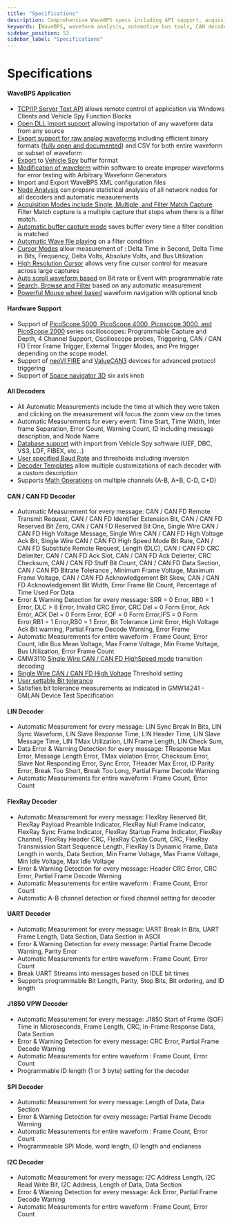 ```yaml
---
title: "Specifications"
description: Comprehensive WaveBPS specs including API support, acquisition modes, decoder details, export/import options, and protocol analysis for automotive bus systems.
keywords: [WaveBPS, waveform analysis, automotive bus tools, CAN decoder, LIN decoder, FlexRay decoder, UART decoder, J1850, SPI, I2C, signal analysis, protocol decoding, automotive diagnostics, waveform export, DLL import, Text API, cursor measurement, waveform capture, Vehicle Spy integration]
sidebar_position: 53
sidebar_label: "Specifications"
---
```


# Specifications

#### **WaveBPS Application**

* [TCP/IP Server Text API](/automated-test-with-wavebps) allows remote control of application via Windows Clients and Vehicle Spy Function Blocks
* [Open DLL import support](/loading-custom-data-into-wavebps) allowing importation of any waveform data from any source
* [Export support for raw analog waveforms](/exporting-waveforms-from-wavebps) including efficient binary formats ([fully open and documented](/wbps-binary-file-format/)) and CSV for both entire waveform or subset of waveform
* [Export](/exporting-waveforms-from-wavebps) to [Vehicle Spy](https://intrepidcs.com/products/software/vehicle-spy/) buffer format
* [Modification of waveform](/exporting-waveforms-from-wavebps) within software to create improper waveforms for error testing with Arbitrary Waveform Generators
* Import and Export WaveBPS XML configuration files
* [Node Analysis](/advanced-analysis) can prepare statistical analysis of all network nodes for all decoders and automatic measurements
* [Acquisition Modes include Single, Multiple, and Filter Match Capture](/live-capture-with-wavebps). Filter Match capture is a multiple capture that stops when there is a filter match.
* [Automatic buffer capture mode](/live-capture-with-wavebps) saves buffer every time a filter condition is matched
* [Automatic Wave file playing](/live-capture-with-wavebps) on a filter condition
* [Cursor Modes](/cursor-measurements) allow measurement of : Delta Time in Second, Delta Time in Bits, Frequency, Delta Volts, Absolute Volts, and Bus Utilization
* [High Resolution Cursor](/cursor-measurements) allows very fine cursor control for measure across large captures
* [Auto scroll waveform based](/navigation) on Bit rate or Event with programmable rate
* [Search, Browse and Filter](/navigation) based on any automatic measurement
* [Powerful Mouse wheel based](/navigation) waveform navigation with optional knob

#### **Hardware Support**

* Support of [PicoScope 5000, PicoScope 4000, Picoscope 3000, and PicoScope 2000](http://www.picotech.com/) series oscilloscopes: Programmable Capture and Depth, 4 Channel Support, Oscilloscope probes, Triggering, CAN / CAN FD Error Frame Trigger, External Trigger Modes, and Pre trigger depending on the scope model.
* Support of [neoVI FIRE](https://intrepidcs.com/products/vehicle-network-adapters/neovi-fire-2/) and [ValueCAN3](https://intrepidcs.com/products/vehicle-network-adapters/valuecan-4/) devices for advanced protocol triggering
* Support of [Space navigator 3D](https://3dconnexion.com/uk/product/spacenavigator/) six axis knob

#### **All Decoders**

* All Automatic Measurements include the time at which they were taken and clicking on the measurement will focus the zoom view on the times
* Automatic Measurements for every event: Time Start, Time Width, Inter frame Separation, Error Count, Warning Count, ID including message description, and Node Name
* [Database support](/wavebps-basic-databases) with import from Vehicle Spy software (UEF, DBC, VS3, LDF, FIBEX, etc...)
* [User specified Baud Rate](/setting-up-serial-decoding-in-wavebps) and thresholds including inversion
* [Decoder Templates](/setting-up-serial-decoding-in-wavebps) allow multiple customizations of each decoder with a custom description
* Supports [Math Operations](/setting-up-serial-decoding-in-wavebps) on multiple channels (A-B, A+B, C-D, C+D)

#### CAN / CAN FD **Decoder**

* Automatic Measurement for every message: CAN / CAN FD Remote Transmit Request, CAN / CAN FD Identifier Extension Bit, CAN / CAN FD Reserved Bit Zero, CAN / CAN FD Reserved Bit One, Single Wire CAN / CAN FD High Voltage Message, Single Wire CAN / CAN FD High Voltage Ack Bit, Single Wire CAN / CAN FD High Speed Mode Bit Rate, CAN / CAN FD Substitute Remote Request, Length (DLC), CAN / CAN FD CRC Delimiter, CAN / CAN FD Ack Slot, CAN / CAN FD Ack Delimter, CRC Checksum, CAN / CAN FD Stuff Bit Count, CAN / CAN FD Data Section, CAN / CAN FD Bitrate Tolerance , Minimum Frame Voltage, Maximum Frame Voltage, CAN / CAN FD Acknowledgement Bit Skew, CAN / CAN FD Acknowledgement Bit Width, Error Frame Bit Count, Percentage of Time Used For Data
* Error & Warning Detection for every message: SRR = 0 Error, RB0 = 1 Error, DLC > 8 Error, Invalid CRC Error, CRC Del = 0 Form Error, Ack Error, ACK Del = 0 Form Error, EOF = 0 Form Error,IFS = 0 Form Error,RB1 = 1 Error,RB0 = 1 Error, Bit Tolerance Limit Error, High Voltage Ack Bit warning, Partial Frame Decode Warning, Error Frame
* Automatic Measurements for entire waveform : Frame Count, Error Count, Idle Bus Mean Voltage, Max Frame Voltage, Min Frame Voltage, Bus Utilization, Error Frame Count
* GMW3110 [Single Wire CAN / CAN FD HighSpeed mode](/setting-up-serial-decoding-in-wavebps) transition decoding
* [Single Wire CAN / CAN FD High Voltage](/setting-up-serial-decoding-in-wavebps) Threshold setting
* [User settable Bit tolerance](/setting-up-serial-decoding-in-wavebps)
* Satisfies bit tolerance measurements as indicated in GMW14241 - GMLAN Device Test Specification

#### **LIN Decoder**

* Automatic Measurement for every message: LIN Sync Break In Bits, LIN Sync Waveform, LIN Slave Response Time, LIN Header Time, LIN Slave Message Time, LIN TMax Utilization, LIN Frame Length, LIN Check Sum,
* Data Error & Warning Detection for every message: TResponse Max Error, Message Length Error, TMax violation Error, Checksum Error, Slave Not Responding Error, Sync Error, THeader Max Error, ID Parity Error, Break Too Short, Break Too Long, Partial Frame Decode Warning
* Automatic Measurements for entire waveform : Frame Count, Error Count

#### **FlexRay Decoder**

* Automatic Measurement for every message: FlexRay Reserved Bit, FlexRay Payload Preamble Indicator, FlexRay Null Frame Indicator, FlexRay Sync Frame Indicator, FlexRay Startup Frame Indicator, FlexRay Channel, FlexRay Header CRC, FlexRay Cycle Count, CRC, FlexRay Transmission Start Sequence Length, FlexRay Is Dynamic Frame, Data Length in words, Data Section, Min Frame Voltage, Max Frame Voltage, Min Idle Voltage, Max Idle Voltage
* Error & Warning Detection for every message: Header CRC Error, CRC Error, Partial Frame Decode Warning
* Automatic Measurements for entire waveform : Frame Count, Error Count
* Automatic A-B channel detection or fixed channel setting for decoder

#### **UART Decoder**

* Automatic Measurement for every message: UART Break In Bits, UART Frame Length, Data Section, Data Section in ASCII
* Error & Warning Detection for every message: Partial Frame Decode Warning, Parity Error
* Automatic Measurements for entire waveform : Frame Count, Error Count
* Break UART Streams into messages based on IDLE bit times
* Supports programmable Bit Length, Parity, Stop Bits, Bit ordering, and ID length

#### J1850 VPW Decoder

* Automatic Measurement for every message: J1850 Start of Frame (SOF) Time in Microseconds, Frame Length, CRC, In-Frame Response Data, Data Section
* Error & Warning Detection for every message: CRC Error, Partial Frame Decode Warning
* Automatic Measurements for entire waveform : Frame Count, Error Count
* Programmable ID length (1 or 3 byte) setting for the decoder

#### SPI Decoder

* Automatic Measurement for every message: Length of Data, Data Section
* Error & Warning Detection for every message: Partial Frame Decode Warning
* Automatic Measurements for entire waveform : Frame Count, Error Count
* Programmeable SPI Mode, word length, ID length and endianess

#### I2C Decoder

* Automatic Measurement for every message: I2C Address Length, I2C Read Write Bit, I2C Address, Length of Data, Data Section
* Error & Warning Detection for every message: Ack Error, Partial Frame Decode Warning
* Automatic Measurements for entire waveform : Frame Count, Error Count